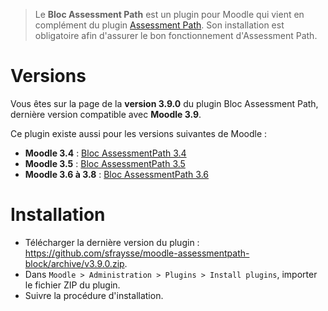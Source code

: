 > Le **Bloc Assessment Path** est un plugin pour Moodle qui vient en complément du plugin [Assessment Path](https://github.com/sfraysse/moodle-assessmentpath). Son installation est obligatoire afin d'assurer le bon fonctionnement d'Assessment Path.


# Versions

Vous êtes sur la page de la **version 3.9.0** du plugin Bloc Assessment Path, dernière version compatible avec **Moodle 3.9**.

Ce plugin existe aussi pour les versions suivantes de Moodle :
- **Moodle 3.4** : [Bloc AssessmentPath 3.4](https://github.com/sfraysse/moodle-assessmentpath-block/tree/3.4)
- **Moodle 3.5** : [Bloc AssessmentPath 3.5](https://github.com/sfraysse/moodle-assessmentpath-block/tree/3.5)
- **Moodle 3.6 à 3.8** : [Bloc AssessmentPath 3.6](https://github.com/sfraysse/moodle-assessmentpath-block/tree/3.6)


# Installation

- Télécharger la dernière version du plugin : https://github.com/sfraysse/moodle-assessmentpath-block/archive/v3.9.0.zip.
- Dans `Moodle > Administration > Plugins > Install plugins`, importer le fichier ZIP du plugin.
- Suivre la procédure d'installation.



